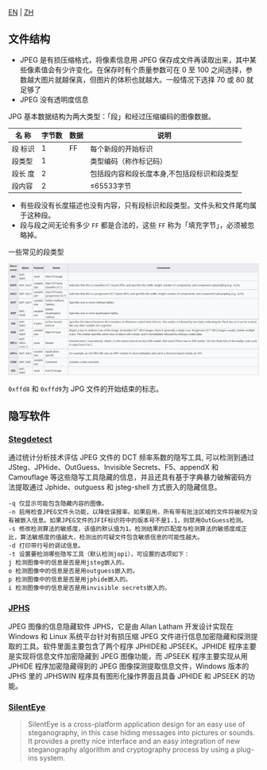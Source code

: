 [EN](./jpg.md) | [ZH](./jpg-zh.md)
## 文件结构

-   JPEG 是有损压缩格式，将像素信息用 JPEG 保存成文件再读取出来，其中某些像素值会有少许变化。在保存时有个质量参数可在 0 至 100 之间选择，参数越大图片就越保真，但图片的体积也就越大。一般情况下选择 70 或 80 就足够了
-   JPEG 没有透明度信息

JPG 基本数据结构为两大类型：「段」和经过压缩编码的图像数据。

| 名 称   | 字节数 | 数据 | 说明                                        |
| ------- | ------ | ---- | ------------------------------------------- |
| 段 标识 | 1      | FF   | 每个新段的开始标识                          |
| 段类型  | 1      |      | 类型编码（称作标记码）                      |
| 段长 度 | 2      |      | 包括段内容和段长度本身,不包括段标识和段类型 |
| 段内容  | 2      |      | ≤65533字节                                  |

-   有些段没有长度描述也没有内容，只有段标识和段类型。文件头和文件尾均属于这种段。
-   段与段之间无论有多少 `FF` 都是合法的，这些 `FF` 称为「填充字节」，必须被忽略掉。

一些常见的段类型

![](./figure/jpgformat.png)

`0xffd8` 和 `0xffd9`为 JPG 文件的开始结束的标志。

## 隐写软件

### [Stegdetect](https://github.com/redNixon/stegdetect)

通过统计分析技术评估 JPEG 文件的 DCT 频率系数的隐写工具, 可以检测到通过 JSteg、JPHide、OutGuess、Invisible
Secrets、F5、appendX 和 Camouflage 等这些隐写工具隐藏的信息，并且还具有基于字典暴力破解密码方法提取通过 Jphide、outguess 和 jsteg-shell 方式嵌入的隐藏信息。

```shell
-q 仅显示可能包含隐藏内容的图像。
-n 启用检查JPEG文件头功能，以降低误报率。如果启用，所有带有批注区域的文件将被视为没有被嵌入信息。如果JPEG文件的JFIF标识符中的版本号不是1.1，则禁用OutGuess检测。
-s 修改检测算法的敏感度，该值的默认值为1。检测结果的匹配度与检测算法的敏感度成正比，算法敏感度的值越大，检测出的可疑文件包含敏感信息的可能性越大。
-d 打印带行号的调试信息。
-t 设置要检测哪些隐写工具（默认检测jopi），可设置的选项如下：
j 检测图像中的信息是否是用jsteg嵌入的。
o 检测图像中的信息是否是用outguess嵌入的。
p 检测图像中的信息是否是用jphide嵌入的。
i 检测图像中的信息是否是用invisible secrets嵌入的。
```

### [JPHS](http://linux01.gwdg.de/~alatham/stego.html)

JPEG 图像的信息隐藏软件 JPHS，它是由 Allan Latham 开发设计实现在 Windows 和 Linux 系统平台针对有损压缩 JPEG 文件进行信息加密隐藏和探测提取的工具。软件里面主要包含了两个程序 JPHIDE和 JPSEEK。JPHIDE 程序主要是实现将信息文件加密隐藏到 JPEG 图像功能，而 JPSEEK 程序主要实现从用 JPHIDE 程序加密隐藏得到的 JPEG 图像探测提取信息文件，Windows 版本的 JPHS 里的 JPHSWIN 程序具有图形化操作界面且具备 JPHIDE 和 JPSEEK 的功能。

### [SilentEye](http://silenteye.v1kings.io/)

> SilentEye is a cross-platform application design for an easy use of steganography, in this case hiding messages into pictures or sounds. It provides a pretty nice interface and an easy integration of new steganography algorithm and cryptography process by using a plug-ins system.
